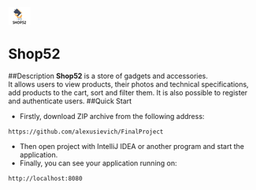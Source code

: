 ![alt text](src/main/webapp/src/images/logo.png "Main banner")
# Shop52
##Description
__Shop52__ is a store of gadgets and accessories.  
It allows users to view products, 
their photos and technical specifications, add products to the cart,
sort and filter them. It is also possible to register and 
authenticate users.
##Quick Start
* Firstly, download ZIP archive from the following address:
```
https://github.com/alexusievich/FinalProject
```
* Then open project with IntelliJ IDEA or another program and start the application.
* Finally, you can see your application running on:
```
http://localhost:8080
```
    
